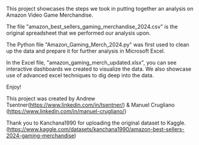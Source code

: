 This project showcases the steps we took in putting together an analysis on Amazon Video Game Merchandise.

The file "amazon_best_sellers_gaming_merchandise_2024.csv" is the original spreadsheet that we performed our analysis upon.

The Python file "Amazon_Gaming_Merch_2024.py" was first used to clean up the data and prepare it for further analysis in Microsoft Excel.

In the Excel file, "amazon_gaming_merch_updated.xlsx", you can see interactive dashboards we created to visualize the data. We also showcase use of advanced excel techniques to dig deep into the data.

Enjoy!

This project was created by Andrew Tsentner(https://www.linkedin.com/in/tsentner/) & Manuel Crugliano (https://www.linkedin.com/in/manuel-crugliano/)

Thank you to Kanchana1990 for uploading the original dataset to Kaggle. (https://www.kaggle.com/datasets/kanchana1990/amazon-best-sellers-2024-gaming-merchandise)
